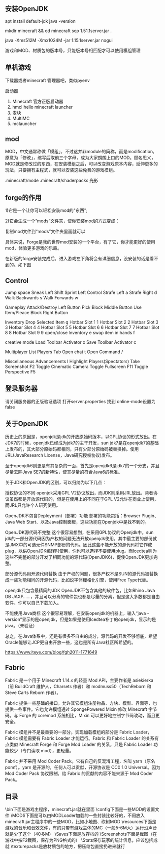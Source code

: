 ## 安装OpenJDK

apt install default-jdk
java -version

mkdir  minecraft && cd minecraft
scp 1.51.1server.jar .

java -Xms512M -Xmx1024M -jar 1.15.1server.jar nogui


游戏和MOD、材质包的版本号，只能版本号相匹配才可以使用模组管理

## 单机游戏

下载器或者minecraft 管理器吧，类似pyenv

启动器
1. Minecraft 官方正版启动器
1. hmcl
    hello minecraft launcher
1. 麦块
1. MultiMC
1. mclauncher

## mod

MOD，中文通常称做「模组」，不过这并非module的简称，而是modification，原意为「修改」，缩写后取前三个字母，成为大家朗朗上口的MOD。顾名思义，MOD就是修改过的东西，在安装模组之后，可以改变游戏原本内容，延伸更多的玩法，只要拥有主程式，就可以安装这些免费的游戏模组。

.minecraft/mode
.minecraft/shaderpacks  光影


## forge的作用

1)它是一个让你可以轻松安装mod的"东西";

2)它会生成一个“mods”文件夹，使你安装mod的方式变成：

复制mod文件到“mods”文件夹里面就可以

具体来说，Forge是我的世界mod安装的一个平台，有了它，你才能更好的使用mod，体验更多游戏的乐趣。

在新版的forge安装完成后，进入游戏左下角将会有详细信息，没安装的话是看不到的。如下图




## Control

Jump            space
Sneak           Left Shift
Sprint          Left Control
Strafe Left     a
Strafe Right    d
Walk Backwards  s
Walk Forwards   w


Gameplay
Attack/Destroy          Left Button
Pick Block              Middle Button
Use Item/Pleace Block   Right Button

Inventory
Drop Selected Item      q
Hotbar Slot 1           1
Hotbar Slot 2           2
Hotbar Slot 3           3
Hotbar Slot 4           4
Hotbar Slot 5           5
Hotbar Slot 6           6
Hotbar Slot 7           7
Hotbar Slot 8           8
Hotbar Slot 9           9
open/close Inventory    e
swap item in hands      f

creative mode
Load Toolbar Activator  x
Save Toolbar Activator  c



Multiplayer
List Players            Tab
Open chat               t
Open Command            /

Miscellaneous
Advancements                    l
Highlight Players(Spectators)
Take Screenshot                 F2
Toggle Cinematic Camera
Toggle Fullscreen               F11
Toggle Perspective              F5




## 登录服务器
请关闭服务器的正版验证选项 打开server.properties 找到 online-mode设置为false




## 关于OpenJDK

历史上的原因是，openjdk是jdk的开放原始码版本，以GPL协议的形式放出。在JDK7的时候，openjdk已经成为jdk7的主干开发，sun jdk7是在openjdk7的基础上发布的，其大部分原始码都相同，只有少部分原始码被替换掉。使用JRL(JavaResearch License，Java研究授权协议)发布。

至于openjdk6则更是有其复杂的一面，首先是openjdk6是jdk7的一个分支，并且尽量去除Java SE7的新特性，使其尽量的符合Java6的标准。

关于JDK和OpenJDK的区别，可以归纳为以下几点：

授权协议的不同
openjdk采用GPL V2协议放出，而JDK则采用JRL放出。两者协议虽然都是开放源代码的，但是在使用上的不同在于GPL V2允许在商业上使用，而JRL只允许个人研究使用。

OpenJDK不包含Deployment（部署）功能
部署的功能包括：Browser Plugin、Java Web Start、以及Java控制面板，这些功能在Openjdk中是找不到的。

OpenJDK源代码不完整
这个很容易想到，在采用GPL协议的Openjdk中，sun jdk的一部分源代码因为产权的问题无法开放openjdk使用，其中最主要的部份就是JMX中的可选元件SNMP部份的代码。因此这些不能开放的源代码将它作成plug，以供OpenJDK编译时使用，你也可以选择不要使用plug。而Icedtea则为这些不完整的部分开发了相同功能的源代码(OpenJDK6)，促使OpenJDK更加完整。

部分源代码用开源代码替换
由于产权的问题，很多产权不是SUN的源代码被替换成一些功能相同的开源代码，比如说字体栅格化引擎，使用Free Type代替。

openjdk只包含最精简的JDK
OpenJDK不包含其他的软件包，比如Rhino Java DB JAXP……，并且可以分离的软件包也都是尽量的分离，但是这大多数都是自由软件，你可以自己下载加入。

不能使用Java商标
这个很容易理解，在安装openjdk的机器上，输入“java -version”显示的是openjdk，但是如果是使用Icedtea补丁的openjdk，显示的是java。（未验证）

总之，在Java体系中，还是有很多不自由的成分，源代码的开发不够彻底，希望Oracle能够让JCP更自由开放一些，这也是所有Java社区所希望的。


https://www.iteye.com/blog/fgh2011-1771649





## Fabric
Fabric 是一个用于 Minecraft 1.14.x 的轻量 Mod API，主要作者是 asiekierka（前 BuildCraft 维护人，Charsets 作者）和 modmuss50（TechReborn 和 Steve Carts Reborn 作者）。

Fabric 提供一些基础的接口，允许其它模组注册物品、方块、模型、界面等，也提供一些事件。它也允许模组通过 SpongePowered Mixin 修改 Minecraft 字节码。与 Forge 的 coremod 系统相比，Mixin 可以更好地控制字节码改动，而且更安全。

Fabric 模组并不是最重要的一部分。实现加载模组的部分是 Fabric Loader，Fabric 模组需要有 Fabric Loader 才能运行。Fabric 和 Fabric Loader 的关系有点类似 Minecraft Forge 和 Forge Mod Loader 的关系，只是 Fabric Loader 功能较少（专门读取 mod），更轻量。

Fabric 并不采用 Mod Coder Pack。它有自己的反混淆工程，名叫 yarn（原名 pomf）。yarn 是开源的，任何人可以贡献，开源协议是 CC0 1.0 Universal。因为 Mod Coder Pack 协议限制，给 Fabric 的贡献的内容不能来源于 Mod Coder Pack。



## 目录
\bin下面是游戏主程序，minecraft.jar就在里面
\config下面是一些MOD的设置文件
\MODS下面是可以由MODLoader加载的一些封装比较好的，不用放入minecraft.jar主程序中的一些MOD，比如小地图、砍树MOD
\resources下面是游戏的音乐和音效文件，有的只带有游戏主体的MC（一般5-6M大）运行没声音就是少了这个（40多M）
\Saves下面是放存档的
\Screenshots下面是截图（在游戏中按F2截图，保存为PNG格式的）
\Stats保存玩家的统计信息，应该包括成就
\texturepacks是放材质包的地方，把压缩包直接扔进来就行





